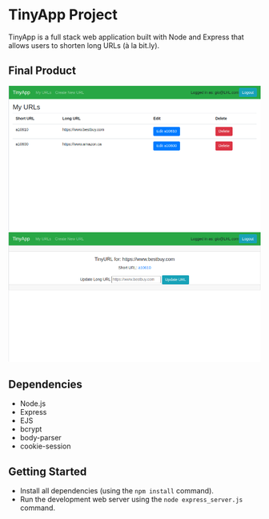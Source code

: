 # TinyApp Project

TinyApp is a full stack web application built with Node and Express that allows users to shorten long URLs (à la bit.ly).

## Final Product

!["Initial Short URL index page when a user is logged in."](https://github.com/gwan93/tinyapp/blob/master/docs/urls-index.png?raw=true)
!["Detailed view of a Short URL's show page."](https://github.com/gwan93/tinyapp/blob/master/docs/url-details-page.png?raw=true)

## Dependencies

- Node.js
- Express
- EJS
- bcrypt
- body-parser
- cookie-session

## Getting Started

- Install all dependencies (using the `npm install` command).
- Run the development web server using the `node express_server.js` command.